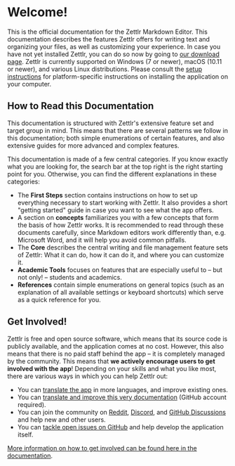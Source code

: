 # Welcome!

This is the official documentation for the Zettlr Markdown Editor. This documentation describes the features Zettlr offers for writing text and organizing your files, as well as customizing your experience. In case you have not yet installed Zettlr, you can do so now by going to [our download page](https://www.zettlr.com/download). Zettlr is currently supported on Windows (7 or newer), macOS (10.11 or newer), and various Linux distributions. Please consult the [setup instructions](install.md) for platform-specific instructions on installing the application on your computer.

## How to Read this Documentation

This documentation is structured with Zettlr's extensive feature set and target group in mind. This means that there are several patterns we follow in this documentation; both simple enumerations of certain features, and also extensive guides for more advanced and complex features.

This documentation is made of a few central categories. If you know exactly what you are looking for, the search bar at the top right is the right starting point for you. Otherwise, you can find the different explanations in these categories:

- The **First Steps** section contains instructions on how to set up everything necessary to start working with Zettlr. It also provides a short "getting started" guide in case you want to see what the app offers.
- A section on **concepts** familiarizes you with a few concepts that form the basis of how Zettlr works. It is recommended to read through these documents carefully, since Markdown editors work differently than, e.g. Microsoft Word, and it will help you avoid common pitfalls.
- The **Core** describes the central writing and file management feature sets of Zettlr: What it can do, how it can do it, and where you can customize it.
- **Academic Tools** focuses on features that are especially useful to – but not only! – students and academics.
- **References** contain simple enumerations on general topics (such as an explanation of all available settings or keyboard shortcuts) which serve as a quick reference for you.

## Get Involved!

Zettlr is free and open source software, which means that its source code is publicly available, and the application comes at no cost. However, this also means that there is no paid staff behind the app – it is completely managed by the community. This means that **we actively encourage users to get involved with the app**! Depending on your skills and what you like most, there are various ways in which you can help Zettlr out:

- You can [translate the app](https://translate.zettlr.com/) in more languages, and improve existing ones.
- You can [translate and improve this very documentation](https://github.com/Zettlr/zettlr-docs/) (GitHub account required).
- You can join the community on [Reddit](https://www.reddit.com/r/Zettlr/), [Discord](https://discord.com/invite/PcfS3DM9Xj), and [GitHub Discussions](https://github.com/Zettlr/Zettlr/discussions) and help new and other users.
- You can [tackle open issues on GitHub](https://github.com/Zettlr/Zettlr/issues) and help develop the application itself.

[More information on how to get involved can be found here in the documentation](get-involved.md).
